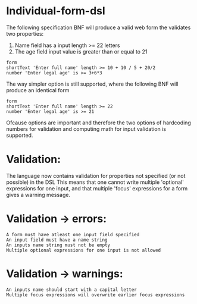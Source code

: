 # Individual-form-dsl

The following specification BNF will produce a valid web form the validates two properties:
  1. Name field has a input length >= 22 letters
  2. The age field input value is greater than or equal to 21


	form
	shortText 'Enter full name' length >= 10 + 10 / 5 + 20/2
	number 'Enter legal age' is >= 3+6*3


The way simpler option is still supported, where the following BNF will produce an identical form

	form
	shortText 'Enter full name' length >= 22
	number 'Enter legal age' is >= 21

Ofcause options are important and therefore the two options of hardcoding numbers for validation and computing math for input validation is supported.

# Validation:

The language now contains validation for properties not specified (or not possible) in the DSL
This means that one cannot write multiple 'optional' expressions for one input, and that multiple 'focus' expressions for a form gives a warning message.

# Validation -> errors:
	A form must have atleast one input field specified
	An input field must have a name string
	An inputs name string must not be empty
	Multiple optional expressions for one input is not allowed
	
# Validation -> warnings:
	An inputs name should start with a capital letter
	Multiple focus expressions will overwrite earlier focus expressions
